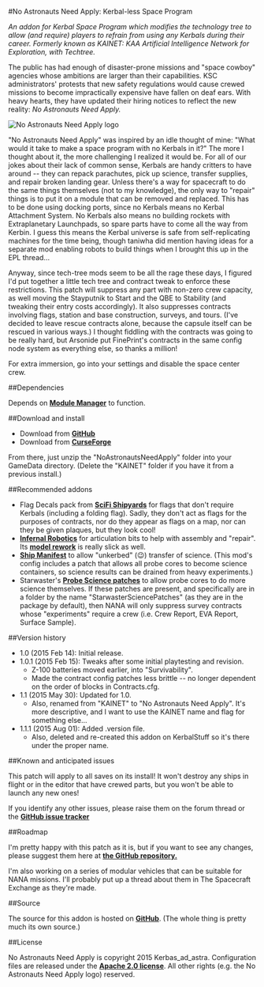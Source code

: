 #No Astronauts Need Apply: Kerbal-less Space Program

*An addon for Kerbal Space Program which modifies the technology tree to allow (and require) players to refrain from using any Kerbals during their career. Formerly known as KAINET: KAA Artificial Intelligence Network for Exploration, with Techtree.*

The public has had enough of disaster-prone missions and "space cowboy" agencies whose ambitions are larger than their capabilities.  KSC administrators' protests that new safety regulations would cause crewed missions to become impractically expensive have fallen on deaf ears.  With heavy hearts, they have updated their hiring notices to reflect the new reality: *No Astronauts Need Apply.*

![No Astronauts Need Apply logo](https://raw.githubusercontent.com/Kerbas-ad-astra/No-Astronauts-Need-Apply/master/No%20Astronauts%20Need%20Apply%20logo.png)

"No Astronauts Need Apply" was inspired by an idle thought of mine: "What would it take to make a space program with no Kerbals in it?"  The more I thought about it, the more challenging I realized it would be.  For all of our jokes about their lack of common sense, Kerbals are handy critters to have around -- they can repack parachutes, pick up science, transfer supplies, and repair broken landing gear.  Unless there's a way for spacecraft to do the same things themselves (not to my knowledge), the only way to "repair" things is to put it on a module that can be removed and replaced.  This has to be done using docking ports, since no Kerbals means no Kerbal Attachment System.  No Kerbals also means no building rockets with Extraplanetary Launchpads, so spare parts have to come all the way from Kerbin.  I guess this means the Kerbal universe is safe from self-replicating machines for the time being, though taniwha did mention having ideas for a separate mod enabling robots to build things when I brought this up in the EPL thread...

Anyway, since tech-tree mods seem to be all the rage these days, I figured I'd put together a little tech tree and contract tweak to enforce these restrictions.  This patch will suppress any part with non-zero crew capacity, as well moving the Stayputnik to Start and the QBE to Stability (and tweaking their entry costs accordingly).  It also suppresses contracts involving flags, station and base construction, surveys, and tours.  (I've decided to leave rescue contracts alone, because the capsule itself can be rescued in various ways.)  I thought fiddling with the contracts was going to be really hard, but Arsonide put FinePrint's contracts in the same config node system as everything else, so thanks a million!

For extra immersion, go into your settings and disable the space center crew.

##Dependencies

Depends on [**Module Manager**](http://forum.kerbalspaceprogram.com/threads/55219) to function.

##Download and install

* Download from [**GitHub**](https://github.com/Kerbas-ad-astra/No-Astronauts-Need-Apply/releases)
* Download from [**CurseForge**](http://kerbal.curseforge.com/ksp-mods/227824-no-astronauts-need-apply)

From there, just unzip the "NoAstronautsNeedApply" folder into your GameData directory.  (Delete the "KAINET" folder if you have it from a previous install.)

##Recommended addons

* Flag Decals pack from [**SciFi Shipyards**](http://forum.kerbalspaceprogram.com/threads/37908) for flags that don't require Kerbals (including a folding flag).  Sadly, they don't act as flags for the purposes of contracts, nor do they appear as flags on a map, nor can they be given plaques, but they look cool!
* [**Infernal Robotics**](http://forum.kerbalspaceprogram.com/threads/37707) for articulation bits to help with assembly and "repair".  Its [**model rework**](http://forum.kerbalspaceprogram.com/threads/65365) is really slick as well.
* [**Ship Manifest**](http://forum.kerbalspaceprogram.com/threads/62270) to allow "unkerbed" (:wink:) transfer of science.  (This mod's config includes a patch that allows all probe cores to become science containers, so science results can be drained from heavy experiments.)
* Starwaster's [**Probe Science patches**](http://forum.kerbalspaceprogram.com/threads/56137) to allow probe cores to do more science themselves.  If these patches are present, and specifically are in a folder by the name "StarwasterSciencePatches" (as they are in the package by default), then NANA will only suppress survey contracts whose "experiments" require a crew (i.e. Crew Report, EVA Report, Surface Sample).

##Version history

* 1.0 (2015 Feb 14): Initial release.
* 1.0.1 (2015 Feb 15): Tweaks after some initial playtesting and revision.
	* Z-100 batteries moved earlier, into "Survivability".
	* Made the contract config patches less brittle -- no longer dependent on the order of blocks in Contracts.cfg.
* 1.1 (2015 May 30): Updated for 1.0.
	* Also, renamed from "KAINET" to "No Astronauts Need Apply".  It's more descriptive, and I want to use the KAINET name and flag for something else...
* 1.1.1 (2015 Aug 01): Added .version file.
	* Also, deleted and re-created this addon on KerbalStuff so it's there under the proper name.

##Known and anticipated issues

This patch will apply to all saves on its install!  It won't destroy any ships in flight or in the editor that have crewed parts, but you won't be able to launch any new ones!

If you identify any other issues, please raise them on the forum thread or the [**GitHub issue tracker**](https://github.com/Kerbas-ad-astra/No-Astronauts-Need-Apply/issues)

##Roadmap

I'm pretty happy with this patch as it is, but if you want to see any changes, please suggest them here at [**the GitHub repository.**](https://github.com/Kerbas-ad-astra/No-Astronauts-Need-Apply)

I'm also working on a series of modular vehicles that can be suitable for NANA missions.  I'll probably put up a thread about them in The Spacecraft Exchange as they're made.

##Source

The source for this addon is hosted on [**GitHub**](https://github.com/Kerbas-ad-astra/No-Astronauts-Need-Apply).  (The whole thing is pretty much its own source.)

##License

No Astronauts Need Apply is copyright 2015 Kerbas_ad_astra.  Configuration files are released under the [**Apache 2.0 license**](https://www.apache.org/licenses/LICENSE-2.0).  All other rights (e.g. the No Astronauts Need Apply logo) reserved.

